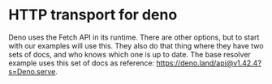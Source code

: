 # HTTP transport for deno

Deno uses the Fetch API in its runtime. 
There are other options, but to start with our examples will use this.
They also do that thing where they have two sets of docs, and who knows which one is up to date.
The base resolver example uses this set of docs as reference: https://deno.land/api@v1.42.4?s=Deno.serve.
